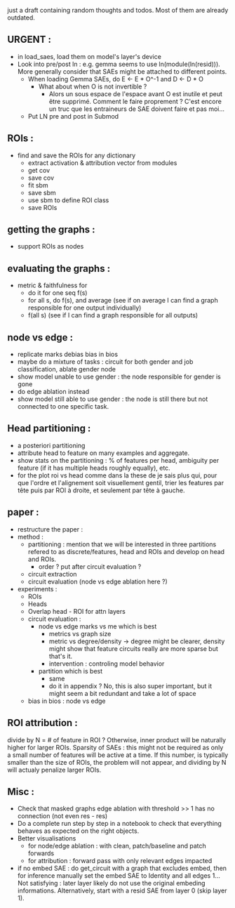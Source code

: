 just a draft containing random thoughts and todos. Most of them are already outdated.

## URGENT :
- in load_saes, load them on model's layer's device
- Look into pre/post ln : e.g. gemma seems to use ln(module(ln(resid))). More generally consider that SAEs might be attached to different points.
    - When loading Gemma SAEs, do E <- E * O^-1 and D <- D * O
        - What about when O is not invertible ?
            - Alors un sous espace de l'espace avant O est inutile et peut être supprimé. Comment le faire proprement ? C'est encore un truc que les entraineurs de SAE doivent faire et pas moi...
    - Put LN pre and post in Submod

## ROIs :
- find and save the ROIs for any dictionary
    - extract activation & attribution vector from modules
    - get cov
    - save cov
    - fit sbm
    - save sbm
    - use sbm to define ROI class
    - save ROIs

## getting the graphs :
- support ROIs as nodes

## evaluating the graphs :
- metric & faithfulness for
    - do it for one seq f(s)
    - for all s, do f(s), and average (see if on average I can find a graph responsible for one output individually)
    - f(all s) (see if I can find a graph responsible for all outputs)

## node vs edge :
- replicate marks debias bias in bios
- maybe do a mixture of tasks : circuit for both gender and job classification, ablate gender node
- show model unable to use gender : the node responsible for gender is gone
- do edge ablation instead
- show model still able to use gender : the node is still there but not connected to one specific task.

## Head partitioning :
- a posteriori partitioning
- attribute head to feature on many examples and aggregate.
- show stats on the partitioning : % of features per head, ambiguity per feature (if it has multiple heads roughly equally), etc.
- for the plot roi vs head comme dans la these de je sais plus qui, pour que l'ordre et l'alignement soit visuellement gentil, trier les features par tête puis par ROI à droite, et seulement par tête à gauche.

## paper :
- restructure the paper :
- method :
    - partitioning : mention that we will be interested in three partitions refered to as discrete/features, head and ROIs and develop on head and ROIs.
        - order ? put after circuit evaluation ?
    - circuit extraction
    - circuit evaluation (node vs edge ablation here ?)
- experiments :
    - ROIs
    - Heads
    - Overlap head - ROI for attn layers
    - circuit evaluation :
        - node vs edge marks vs me which is best
            - metrics vs graph size
            - metric vs degree/density -> degree might be clearer, density might show that feature circuits really are more sparse but that's it.
            - intervention : controling model behavior
        - partition which is best
            - same
            - do it in appendix ? No, this is also super important, but it might seem a bit redundant and take a lot of space
    - bias in bios : node vs edge

## ROI attribution :

divide by N = # of feature in ROI ? Otherwise, inner product will be naturally higher for larger ROIs.
Sparsity of SAEs : this might not be required as only a small number of features will be active at a time. If this number, is typically smaller than the size of ROIs, the problem will not appear, and dividing by N will actualy penalize larger ROIs.

## Misc :
- Check that masked graphs edge ablation with threshold >> 1 has no connection (not even res - res)
- Do a complete run step by step in a notebook to check that everything behaves as expected on the right objects.
- Better visualisations
    - for node/edge ablation : with clean, patch/baseline and patch forwards
    - for attribution : forward pass with only relevant edges impacted
- if no embed SAE : do get_circuit with a graph that excludes embed, then for inference manually set the embed SAE to Identity and all edges 1... Not satisfying : later layer likely do not use the original embeding informations. Alternatively, start with a resid SAE from layer 0 (skip layer 1).

